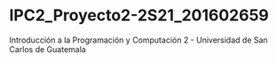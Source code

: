 # IPC2_Proyecto2-2S21_201602659
Introducción a la Programación y Computación 2  -  Universidad de San Carlos de Guatemala
